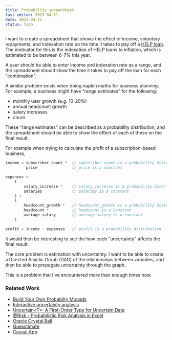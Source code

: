 ```yaml
---
title: Probability spreadsheet
last-edited: 2023-04-11
date: 2023-04-11
status: todo
---
```


I want to create a spreadsheet that shows the effect of income, voluntary repayments, 
and indexation rate on the time it takes to pay off a [HELP loan][help].
The motivator for this is the indexation of HELP loans to inflation, which is
estimated to be between 6-7% this year. 

A user should be able to enter income and indexation rate as a range, and the
spreadsheet should show the time it takes to pay off the loan for each "combination".

A similar problem exists when doing napkin maths for business planning.
For example, a business might have "range estimates" for the following:

- monthly user growth (e.g. 10-20%)
- annual headcount growth
- salary increases
- churn 

These "range estimates" can be described as a probability distribution, and the
spreadsheet should be able to show the effect of each of these on the final result.

For example when trying to calculate the profit of a subscription-based business,
```js
income = subscriber_count *  // subscriber_count is a probability distribution
         price               // price is a constant

expenses = 
    ( 
        salary_increase *    // salary_increase is a probability distribution
        salaries             // salaries is a constant
    ) +        
    (
        headcount_growth *   // headcount_growth is a probability distribution
        headcount *          // headcount is a constant
        average_salary       // average_salary is a constant
    )

profit = income - expenses   // profit is a probability distribution
```

It would then be interesting to see the how each "uncertainty"
affects the final result.

The core problem is estimation with uncertainty. I want to be able to create a 
Directed Acyclic Graph (DAG) of the relationships between variables, and then
be able to propagate uncertainty through the graph.

This is a problem that I've encountered more than enough times now.

### Related Work

- [Build Your Own Probabilty Monads][probability-monads]
- [Interactive uncertainty analysis][interactive-uncertainty-analysis]
- [Uncertain\<T\>: A First-Order Type for Uncertain Data][uncertaint]
- [@Risk - Probabilistic Risk Analysis in Excel][at-risk]
- [Oracle Crystal Ball][oracle-crystal-ball]
- [Guesstimate][guesstimate]
- [Causal App][causal-app]



[probability-monads]: http://www.randomhacks.net/probability-monads/
[interactive-uncertainty-analysis]: https://dl.acm.org/doi/10.1145/2166966.2167015
[uncertaint]: https://www.microsoft.com/en-us/research/publication/uncertaint-a-first-order-type-for-uncertain-data-2/
[at-risk]: https://www.palisade.com/risk/
[oracle-crystal-ball]: https://www.oracle.com/au/applications/crystalball/
[guesstimate]: https://www.getguesstimate.com/
[help]: https://www.studyassist.gov.au/help-loans
[causal-app]: https://causal.app/